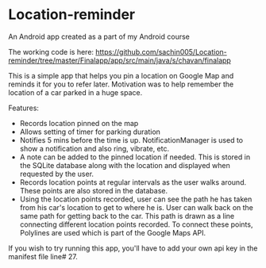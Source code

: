 # Location-reminder
An Android app created as a part of my Android course

The working code is here: https://github.com/sachin005/Location-reminder/tree/master/Finalapp/app/src/main/java/s/chavan/finalapp

This is a simple app that helps you pin a location on Google Map and reminds it for you to refer later.
Motivation was to help remember the location of a car parked in a huge space.

Features:
- Records location pinned on the map
- Allows setting of timer for parking duration
- Notifies 5 mins before the time is up. NotificationManager is used to show a notification and also ring, vibrate, etc.
- A note can be added to the pinned location if needed. This is stored in the SQLite database along with the location and displayed when requested by the user.
- Records location points at regular intervals as the user walks around. These points are also stored in the database.
- Using the location points recorded, user can see the path he has taken from his car's location to get to where he is. User can walk back on the same path for getting back to the car. This path is drawn as a line connecting different location points recorded. To connect these points, Polylines are used which is part of the Google Maps API.


If you wish to try running this app, you'll have to add your own api key in the manifest file line# 27.
